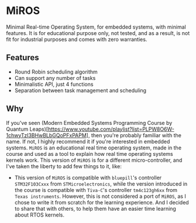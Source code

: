 # MiROS

Minimal Real-time Operating System, for embedded systems, with minimal features.
It is for educational purpose only, not tested, and as a result, is not fit for industrial purposes and comes with zero warranties.

## Features

- Round Robin scheduling algorithm
- Can support any number of tasks
- Minimalistic API, just 4 functions
- Separation between task management and scheduling

## Why

If you've seen (Modern Embedded Systems Programming Course by Quantum Leaps)[https://www.youtube.com/playlist?list=PLPW8O6W-1chwyTzI3BHwBLbGQoPFxPAPM], then you're probably familiar with the name. If not, I highly recommend it if you're interested in embedded systems.
`MiROS` is an educational real time operating system, made in the course and used as a tool to explain how real time operating systems kernels work. This version of `MiROS` is for a different micro-controller, and I've taken the liberty to add few things to it, like:
- This version of `MiROS` is compatible with `bluepill`'s controller `STM32F103Cxxx` from `STMicroelectronics`, while the version introduced in the course is compatible with `Tiva-C`'s controller `tm4c123gh6xx` from `Texas instruments`. However, this is not considered a port of `MiROS`, as I chose to write it from scratch for the learning experience. And I decided to share that with others, to help them have an easier time learning about RTOS kernels.

